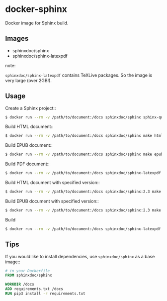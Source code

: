 # docker-sphinx

Docker image for Sphinx build.

## Images

* sphinxdoc/sphinx
* sphinxdoc/sphinx-latexpdf

note:

 ``sphinxdoc/sphinx-latexpdf`` contains TeXLive packages. So the image is very large (over 2GB!).

## Usage

Create a Sphinx project::

```bash
$ docker run --rm -v /path/to/document:/docs sphinxdoc/sphinx sphinx-quickstart
```

Build HTML document::

```bash
$ docker run --rm -v /path/to/document:/docs sphinxdoc/sphinx make html
```

Build EPUB document::

```bash
$ docker run --rm -v /path/to/document:/docs sphinxdoc/sphinx make epub
```

Build PDF document::

```bash
$ docker run --rm -v /path/to/document:/docs sphinxdoc/sphinx-latexpdf make latexpdf
```

Build HTML document with specified version::

```bash
$ docker run --rm -v /path/to/document:/docs sphinxdoc/sphinx:2.3 make html
```

Build EPUB document with specified version::

```bash
$ docker run --rm -v /path/to/document:/docs sphinxdoc/sphinx:2.3 make epub
```

Build 

```bash
$ docker run --rm -v /path/to/document:/docs sphinxdoc/sphinx-latexpdf:2.3 make latexpdf
```

## Tips

If you would like to install dependencies, use ``sphinxdoc/sphinx`` as a base image::

```dockerfile
# in your Dockerfile
FROM sphinxdoc/sphinx

WORKDIR /docs
ADD requirements.txt /docs
RUN pip3 install -r requirements.txt
```
